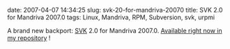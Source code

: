 date: 2007-04-07 14:34:25
slug: svk-20-for-mandriva-20070
title: SVK 2.0 for Mandriva 2007.0
tags: Linux, Mandriva, RPM, Subversion, svk, urpmi

A brand new backport: [SVK](http://svk.bestpractical.com) 2.0 for Mandriva 2007.0. [Available right now in my repository](http://kevin.deldycke.com/mandriva-rpm-repository/) !
